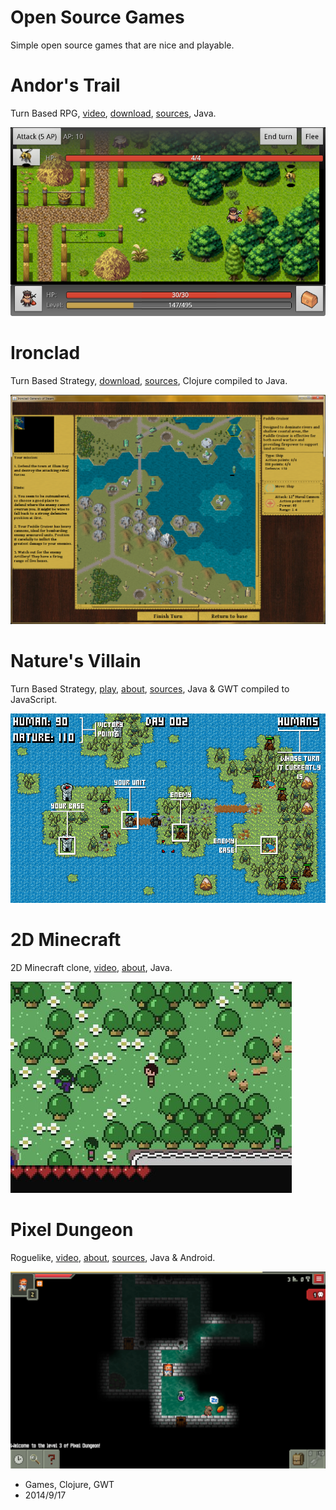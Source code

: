 # Open Source Games

Simple open source games that are nice and playable.

# Andor's Trail

Turn Based RPG, [video](http://www.youtube.com/watch?v=kukLxTHzr3w),
[download](http://code.google.com/p/andors-trail),
[sources](http://code.google.com/p/andors-trail), Java.

![Andor's Trail](open-source-games/andors-trail.png)

# Ironclad

Turn Based Strategy, [download](http://mikera.net/ironclad),
[sources](https://github.com/mikera/ironclad), Clojure compiled to Java.

![](open-source-games/ironclad.png)

# Nature's Villain

Turn Based Strategy, [play](https://dl.dropbox.com/u/9013021/NaturesVillain/index.html),
[about](http://www.ludumdare.com/compo/ludum-dare-25/?action=preview&uid=5433),
[sources](https://dl.dropbox.com/u/9013021/NaturesVillainSource.zip),
Java & GWT compiled to JavaScript.

![](open-source-games/natures-villain.png)

# 2D Minecraft

2D Minecraft clone, [video](http://www.youtube.com/watch?v=EwW22P3UnLc),
[about](http://www.ludumdare.com/compo/ludum-dare-22/?action=preview&uid=398), Java.

![2D Minecraft](open-source-games/java-minecraft.jpg)

# Pixel Dungeon

Roguelike, [video](http://www.youtube.com/watch?v=pcQN5mrnUlM),
[about](https://play.google.com/store/apps/details?id=com.watabou.pixeldungeon),
[sources](https://github.com/watabou/pixel-dungeon), Java & Android.

![Pixel Dungeon](open-source-games/pixel-dungeon.webp)

- Games, Clojure, GWT
- 2014/9/17